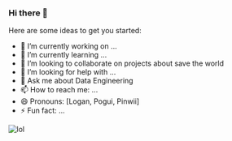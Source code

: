 ### Hi there 🚀 


Here are some ideas to get you started:

- 🔭 I’m currently working on ...
- 🌱 I’m currently learning ...
- 👯 I’m looking to collaborate on projects about save the world
- 🤔 I’m looking for help with ...
- 💬 Ask me about Data Engineering 
- 📫 How to reach me: ...
- 😄 Pronouns: [Logan, Pogui, Pinwii]
- ⚡ Fun fact: ...

![lol](https://user-images.githubusercontent.com/7544049/102917172-b931fc80-4452-11eb-9840-108edd261e7c.jpg)
